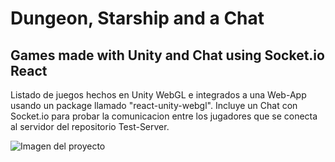 # Dungeon, Starship and a Chat

## Games made with Unity and Chat using Socket.io React

Listado de juegos hechos en Unity WebGL e integrados a una Web-App usando un package llamado "react-unity-webgl".
Incluye un Chat con Socket.io para probar la comunicacion entre los jugadores que se conecta al servidor del repositorio Test-Server.

![Imagen del proyecto](https://github.com/diegonicita/unity-webgl-react-games/blob/8228e17118ca5be2621722ed7d658252a07e3f7e/public/logo.png)
